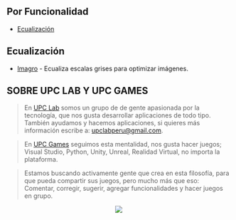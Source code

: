 ## Por Funcionalidad
- [Ecualización](#ecualizacion)

## Ecualización

- [Imagro](https://github.com/upclab/Imagro) - Ecualiza escalas grises para optimizar imágenes.


## SOBRE UPC LAB Y UPC GAMES
> En [UPC Lab](https://github.com/upclab) somos un grupo de  de gente apasionada por la tecnología, que nos gusta desarrollar aplicaciones de todo tipo.
> También ayudamos y hacemos aplicaciones, si quieres más información escribe a: <upclabperu@gmail.com>.

> En [UPC Games](https://github.com/upcgames) seguimos esta mentalidad, nos gusta hacer juegos; Visual Studio, Python, Unity, Unreal, Realidad Virtual, no importa la plataforma.  

> Estamos buscando activamente gente que crea en esta filosofía, para que pueda compartir sus juegos, pero mucho más que eso: 
> Comentar, corregir, sugerir, agregar funcionalidades y hacer juegos en grupo.

<div align="center">
  <a href="https://github.com/upclab">
    <img src="https://cloud.githubusercontent.com/assets/9372893/16879913/501dca4a-4a78-11e6-9783-3600e0b260d8.png">
  </a>
</div>

